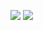 ![](http://www.plantuml.com/plantuml/proxy?cache=no&src=https://raw.githubusercontent.com/ip-85/pm/master/docs/UML/Customer/createProject.puml)
![](http://www.plantuml.com/plantuml/proxy?cache=no&src=https://raw.githubusercontent.com/ip-85/pm/master/docs/UML/Customer/projectEditing.puml)
